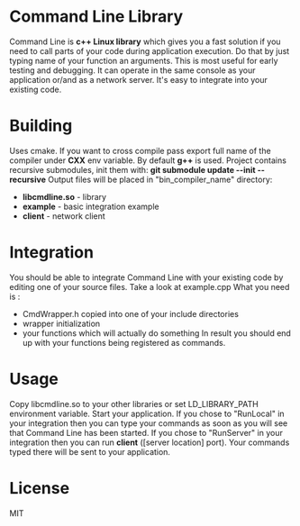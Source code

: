 # Command Line Library

Command Line is **c++ Linux library** which gives you a fast solution
if you need to call parts of your code during application execution. 
Do that by just typing name of your function an arguments.
This is most useful for early testing and debugging.
It can operate in the same console as your application 
or/and as a network server. It's easy to integrate into your existing code.

# Building

Uses cmake. If you want to cross compile pass export full name of the
compiler under **CXX** env variable. By default **g++** is used.
Project contains recursive submodules, init them with: **git submodule update --init --recursive**
Output files will be placed in "bin_compiler_name" directory:
  - **libcmdline.so** - library
  - **example** - basic integration example
  - **client** - network client
  
# Integration

You should be able to integrate Command Line with your existing code
by editing one  of your source files.
Take a look at example.cpp
What you need is :
  - CmdWrapper.h copied into one of your include directories
  - wrapper initialization 
  - your functions which will actually do something
In result you should end up with your functions being registered as commands.

# Usage

Copy libcmdline.so to your other libraries or set LD_LIBRARY_PATH environment variable.
Start your application.
If you chose to "RunLocal" in your integration then you can type your commands as soon as you will see that Command Line has been started.
If you chose to "RunServer" in your integration then you can run **client** ([server location] port). Your commands typed there will
be sent to your application.

# License

MIT